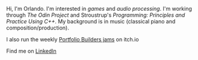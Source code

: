 Hi, I'm Orlando. I'm interested in <em>games</em> and <em>audio processing</em>. I'm working through <em>The Odin Project</em> and Stroustrup's <em>Programming: Principles and Practice Using C++</em>. My background is in music (classical piano and composition/production).

I also run the weekly [Portfolio Builders jams](https://itch.io/search?type=jams&q=portfolio+builders+jam) on itch.io

Find me on [LinkedIn](https://www.linkedin.com/in/orlandoshamlou/)